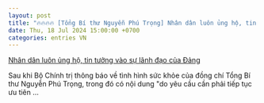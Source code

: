 ```yaml
---
layout: post
title: "🔥🔥🔥🔥 [Tổng Bí thư Nguyễn Phú Trọng] Nhân dân luôn ủng hộ, tin tưởng vào sự lãnh đạo của Đảng"
date: Thu, 18 Jul 2024 15:00:00 +0700
categories: entries VN
---
```

[Nhân dân luôn ủng hộ, tin tưởng vào sự lãnh đạo của Đảng](https://baotintuc.vn/thoi-su/nhan-dan-luon-ung-ho-tin-tuong-vao-su-lanh-dao-cua-dang-20240719115311669.htm)

Sau khi Bộ Chính trị thông báo về tình hình sức khỏe của đồng chí Tổng Bí thư Nguyễn Phú Trọng, trong đó có nội dung "do yêu cầu cần phải tiếp tục ưu tiên ...


